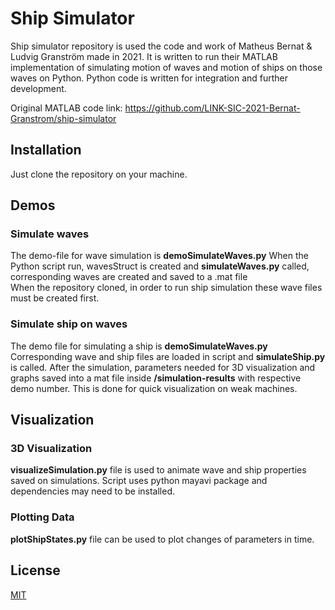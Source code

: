 # Ship Simulator

Ship simulator repository is used the code and work of Matheus Bernat & Ludvig Granström made in 2021. It is written to run their MATLAB implementation of simulating motion of waves and motion of ships on those waves on Python. Python code is written for integration and further development.

Original MATLAB code link: https://github.com/LINK-SIC-2021-Bernat-Granstrom/ship-simulator

## Installation
Just clone the repository on your machine.

## Demos
### Simulate waves
The demo-file for wave simulation is __demoSimulateWaves.py__ 
When the Python script run, wavesStruct is created and __simulateWaves.py__ called, corresponding waves are created and saved to a .mat file \
When the repository cloned, in order to run ship simulation these wave files must be created first.

### Simulate ship on waves
The demo file for simulating a ship is __demoSimulateWaves.py__ Corresponding wave and ship files are loaded in script and __simulateShip.py__ is called. After the simulation, parameters needed for 3D visualization and graphs saved into a mat file inside __/simulation-results__ with respective demo number. This is done for quick visualization on weak machines.

## Visualization
### 3D Visualization
__visualizeSimulation.py__ file is used to animate wave and ship properties saved on simulations. Script uses python mayavi package and dependencies may need to be installed.
### Plotting Data
__plotShipStates.py__ file can be used to plot changes of parameters in time.


## License
[MIT](https://github.com/aliazak6/ship-simulator/blob/master/LICENSE)